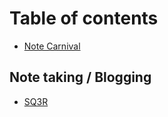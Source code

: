 # Table of contents

* [Note Carnival](README.md)

## Note taking / Blogging

* [SQ3R](note-taking-blogging/sq3r.md)

